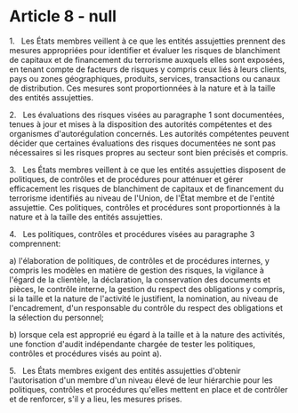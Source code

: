 # Article 8 - null


1.   Les États membres veillent à ce que les entités assujetties prennent des mesures appropriées pour identifier et évaluer les risques de blanchiment de capitaux et de financement du terrorisme auxquels elles sont exposées, en tenant compte de facteurs de risques y compris ceux liés à leurs clients, pays ou zones géographiques, produits, services, transactions ou canaux de distribution. Ces mesures sont proportionnées à la nature et à la taille des entités assujetties.

2.   Les évaluations des risques visées au paragraphe 1 sont documentées, tenues à jour et mises à la disposition des autorités compétentes et des organismes d'autorégulation concernés. Les autorités compétentes peuvent décider que certaines évaluations des risques documentées ne sont pas nécessaires si les risques propres au secteur sont bien précisés et compris.

3.   Les États membres veillent à ce que les entités assujetties disposent de politiques, de contrôles et de procédures pour atténuer et gérer efficacement les risques de blanchiment de capitaux et de financement du terrorisme identifiés au niveau de l'Union, de l'État membre et de l'entité assujettie. Ces politiques, contrôles et procédures sont proportionnés à la nature et à la taille des entités assujetties.

4.   Les politiques, contrôles et procédures visées au paragraphe 3 comprennent:

a) l'élaboration de politiques, de contrôles et de procédures internes, y compris les modèles en matière de gestion des risques, la vigilance à l'égard de la clientèle, la déclaration, la conservation des documents et pièces, le contrôle interne, la gestion du respect des obligations y compris, si la taille et la nature de l'activité le justifient, la nomination, au niveau de l'encadrement, d'un responsable du contrôle du respect des obligations et la sélection du personnel;

b) lorsque cela est approprié eu égard à la taille et à la nature des activités, une fonction d'audit indépendante chargée de tester les politiques, contrôles et procédures visés au point a).

5.   Les États membres exigent des entités assujetties d'obtenir l'autorisation d'un membre d'un niveau élevé de leur hiérarchie pour les politiques, contrôles et procédures qu'elles mettent en place et de contrôler et de renforcer, s'il y a lieu, les mesures prises.
